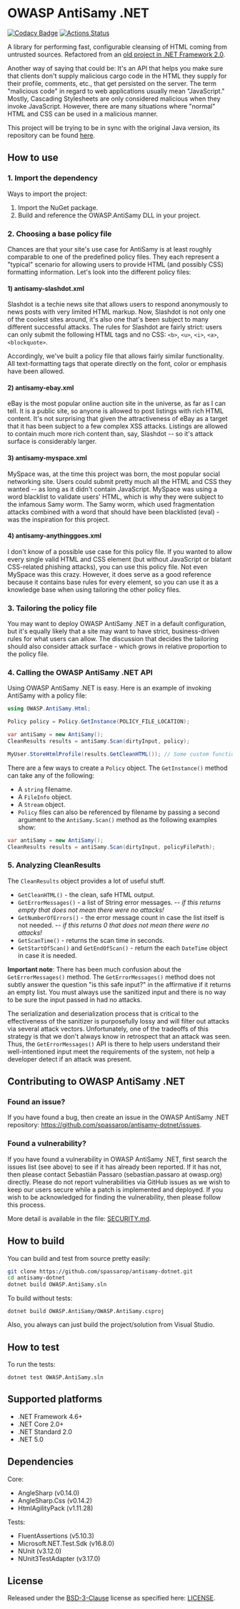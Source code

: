 # OWASP AntiSamy .NET

[![Codacy Badge](https://api.codacy.com/project/badge/Grade/4d5e15cf396e4d5ca659bd9d71f3f57d)](https://app.codacy.com/manual/spassarop/antisamy-dotnet?utm_source=github.com&utm_medium=referral&utm_content=spassarop/antisamy-dotnet&utm_campaign=Badge_Grade_Dashboard)
[![Actions Status](https://github.com/spassarop/antisamy-dotnet/workflows/CI/badge.svg)](https://github.com/spassarop/antisamy-dotnet/actions)

A library for performing fast, configurable cleansing of HTML coming from untrusted sources. Refactored from an [old project in .NET Framework 2.0](https://wiki.owasp.org/index.php/Category:OWASP_AntiSamy_Project_.NET).

Another way of saying that could be: It's an API that helps you make sure that clients don't supply malicious cargo code in the HTML they supply for their profile, comments, etc., that get persisted on the server. The term "malicious code" in regard to web applications usually mean "JavaScript." Mostly, Cascading Stylesheets are only considered malicious when they invoke JavaScript. However, there are many situations where "normal" HTML and CSS can be used in a malicious manner.

This project will be trying to be in sync with the original Java version, its repository can be found [here](https://github.com/nahsra/antisamy).

## How to use

### 1. Import the dependency
Ways to import the project:

1.  Import the NuGet package.
2.  Build and reference the OWASP.AntiSamy DLL in your project. 

### 2. Choosing a base policy file
Chances are that your site's use case for AntiSamy is at least roughly comparable to one of the predefined policy files. They each represent a "typical" scenario for allowing users to provide HTML (and possibly CSS) formatting information. Let's look into the different policy files:

#### 1) antisamy-slashdot.xml

Slashdot is a techie news site that allows users to respond anonymously to news posts with very limited HTML markup. Now, Slashdot is not only one of the coolest sites around, it's also one that's been subject to many different successful attacks. The rules for Slashdot are fairly strict: users can only submit the following HTML tags and no CSS: `<b>`, `<u>`, `<i>`, `<a>`, `<blockquote>`.

Accordingly, we've built a policy file that allows fairly similar functionality. All text-formatting tags that operate directly on the font, color or emphasis have been allowed.

#### 2) antisamy-ebay.xml

eBay is the most popular online auction site in the universe, as far as I can tell. It is a public site, so anyone is allowed to post listings with rich HTML content. It's not surprising that given the attractiveness of eBay as a target that it has been subject to a few complex XSS attacks. Listings are allowed to contain much more rich content than, say, Slashdot -- so it's attack surface is considerably larger. 

#### 3) antisamy-myspace.xml

MySpace was, at the time this project was born, the most popular social networking site. Users could submit pretty much all the HTML and CSS they wanted -- as long as it didn't contain JavaScript. MySpace was using a word blacklist to validate users' HTML, which is why they were subject to the infamous Samy worm. The Samy worm, which used fragmentation attacks combined with a word that should have been blacklisted (eval) - was the inspiration for this project.

#### 4) antisamy-anythinggoes.xml

I don't know of a possible use case for this policy file. If you wanted to allow every single valid HTML and CSS element (but without JavaScript or blatant CSS-related phishing attacks), you can use this policy file. Not even MySpace was this crazy. However, it does serve as a good reference because it contains base rules for every element, so you can use it as a knowledge base when using tailoring the other policy files.

### 3. Tailoring the policy file
You may want to deploy OWASP AntiSamy .NET in a default configuration, but it's equally likely that a site may want to have strict, business-driven rules for what users can allow. The discussion that decides the tailoring should also consider attack surface - which grows in relative proportion to the policy file.

### 4. Calling the OWASP AntiSamy .NET API
Using OWASP AntiSamy .NET is easy. Here is an example of invoking AntiSamy with a policy file:

```c#
using OWASP.AntiSamy.Html;

Policy policy = Policy.GetInstance(POLICY_FILE_LOCATION);

var antiSamy = new AntiSamy();
CleanResults results = antiSamy.Scan(dirtyInput, policy);

MyUser.StoreHtmlProfile(results.GetCleanHTML()); // Some custom function
```

There are a few ways to create a `Policy` object. The `GetInstance()` method can take any of the following:

-   A `string` filename.
-   A `FileInfo` object.
-   A `Stream` object.
-   `Policy` files can also be referenced by filename by passing a second argument to the `AntiSamy.Scan()` method as the following examples show:

```c#
var antiSamy = new AntiSamy();
CleanResults results = antiSamy.Scan(dirtyInput, policyFilePath);
```

### 5. Analyzing CleanResults
The `CleanResults` object provides a lot of useful stuff.

-   `GetCleanHTML()` - the clean, safe HTML output.
-   `GetErrorMessages()` - a list of String error messages. -- *if this returns empty that does not mean there were no attacks!*
-   `GetNumberOfErrors()` - the error message count in case the list itself is not needed. -- *if this returns 0 that does not mean there were no attacks!*
-   `GetScanTime()` - returns the scan time in seconds.
-   `GetStartOfScan()` and `GetEndOfScan()` - return the each `DateTime` object in case it is needed.
 
__Important note__: There has been much confusion about the `GetErrorMessages()` method. The `GetErrorMessages()` method does not subtly answer the question "is this safe input?" in the affirmative if it returns an empty list. You must always use the sanitized input and there is no way to be sure the input passed in had no attacks.

The serialization and deserialization process that is critical to the effectiveness of the sanitizer is purposefully lossy and will filter out attacks via several attack vectors. Unfortunately, one of the tradeoffs of this strategy is that we don't always know in retrospect that an attack was seen. Thus, the `GetErrorMessages()` API is there to help users understand their well-intentioned input meet the requirements of the system, not help a developer detect if an attack was present. 

## Contributing to OWASP AntiSamy .NET

### Found an issue?
If you have found a bug, then create an issue in the OWASP AntiSamy .NET repository: <https://github.com/spassarop/antisamy-dotnet/issues>.

### Found a vulnerability?
If you have found a vulnerability in OWASP AntiSamy .NET, first search the issues list (see above) to see if it has already been reported. If it has not, then please contact Sebastián Passaro (sebastian.passaro at owasp.org) directly. Please do not report vulnerabilities via GitHub issues as we wish to keep our users secure while a patch is implemented and deployed. If you wish to be acknowledged for finding the vulnerability, then please follow this process.

More detail is available in the file: [SECURITY.md](https://github.com/spassarop/antisamy-dotnet/blob/master/SECURITY.md).

## How to build
You can build and test from source pretty easily:
```bash
git clone https://github.com/spassarop/antisamy-dotnet.git
cd antisamy-dotnet
dotnet build OWASP.AntiSamy.sln
```

To build without tests:
```
dotnet build OWASP.AntiSamy/OWASP.AntiSamy.csproj
```

Also, you always can just build the project/solution from Visual Studio.

## How to test
To run the tests:
```
dotnet test OWASP.AntiSamy.sln
```

## Supported platforms
-   .NET Framework 4.6+
-   .NET Core 2.0+
-   .NET Standard 2.0
-   .NET 5.0

## Dependencies
Core:
-   AngleSharp (v0.14.0)
-   AngleSharp.Css (v0.14.2)
-   HtmlAgilityPack (v1.11.28)

Tests:
-   FluentAssertions (v5.10.3)
-   Microsoft.NET.Test.Sdk (v16.8.0)
-   NUnit (v3.12.0)
-   NUnit3TestAdapter (v3.17.0)

## License
Released under the [BSD-3-Clause](https://opensource.org/licenses/BSD-3-Clause) license as specified here: [LICENSE](https://github.com/spassarop/antisamy-dotnet/blob/master/LICENSE). 
